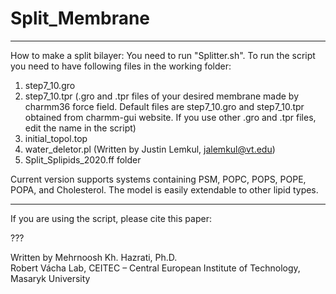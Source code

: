 # Split_Membrane

***
How to make a split bilayer:
You need to run "Splitter.sh".
To run the script you need to have following files in the working folder: 
1. step7_10.gro 
2. step7_10.tpr
    (.gro and .tpr files of your desired membrane made by charmm36 force field. 
    Default files are step7_10.gro and step7_10.tpr obtained from charmm-gui website. 
    If you use other .gro and .tpr files, edit the name in the script)                                      
3. initial_topol.top                                                                                      
4. water_deletor.pl (Written by Justin Lemkul, jalemkul@vt.edu)                                           
5. Split_Splipids_2020.ff folder
                                                                      
Current version supports systems containing PSM, POPC, POPS, POPE, POPA, and Cholesterol.
The model is easily extendable to other lipid types.

***
If you are using the script, please cite this paper:      

???                                             
                                                                                                       
Written by Mehrnoosh Kh. Hazrati, Ph.D.                                                                
Robert Vácha Lab, CEITEC – Central European Institute of Technology, Masaryk University     
